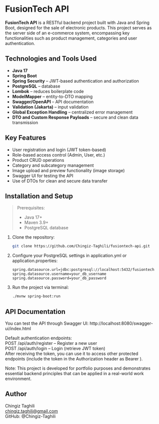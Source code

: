 # FusionTech API
**FusionTech API** is a RESTful backend project built with Java and Spring Boot, designed for the sale of electronic products.
This project serves as the server side of an e-commerce system, encompassing key functionalities such as product management, 
categories and user authentication.

## Technologies and Tools Used
- **Java 17**
- **Spring Boot**
- **Spring Security** – JWT-based authentication and authorization
- **PostgreSQL** – database
- **Lombok** – reduces boilerplate code
- **ModelMapper** – entity-to-DTO mapping
- **Swagger/OpenAPI** – API documentation
- **Validation (Jakarta)** – input validation
- **Global Exception Handling** – centralized error management
- **DTO and Custom Response Payloads** – secure and clean data transmission

## Key Features
- User registration and login (JWT token-based)
- Role-based access control (Admin, User, etc.)
- Product CRUD operations
- Category and subcategory management
- Image upload and preview functionality (image storage)
- Swagger UI for testing the API
- Use of DTOs for clean and secure data transfer

## Installation and Setup
> Prerequisites:
> - Java 17+
> - Maven 3.9+
> - PostgreSQL database

1. Clone the repository:
   ```bash
   git clone https://github.com/Chingiz-Taghili/fusiontech-api.git
   ```
2. Configure your PostgreSQL settings in application.yml or application.properties:
   ```properties
   spring.datasource.url=jdbc:postgresql://localhost:5432/fusiontech
   spring.datasource.username=your_db_username
   spring.datasource.password=your_db_password
   ```
3. Run the project via terminal:
   ```bash
   ./mvnw spring-boot:run
   ```

## API Documentation
You can test the API through Swagger UI: http://localhost:8080/swagger-ui/index.html

Default authentication endpoints:  
POST /api/auth/register – Register a new user  
POST /api/auth/login – Login (retrieve JWT token)  
After receiving the token, you can use it to access other protected endpoints (include the token in the Authorization header as Bearer <token>).

Note: This project is developed for portfolio purposes and demonstrates essential backend principles that can be applied in a real-world work environment.

## Author
Chingiz Taghili  
chingiz.taghili@gmail.com  
GitHub: @Chingiz-Taghili

